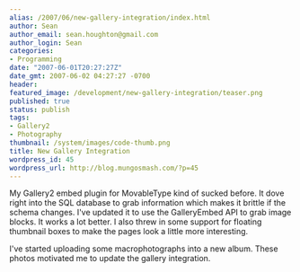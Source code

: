 ```yaml
---
alias: /2007/06/new-gallery-integration/index.html
author: Sean
author_email: sean.houghton@gmail.com
author_login: Sean
categories:
- Programming
date: "2007-06-01T20:27:27Z"
date_gmt: 2007-06-02 04:27:27 -0700
header:
featured_image: /development/new-gallery-integration/teaser.png
published: true
status: publish
tags:
- Gallery2
- Photography
thumbnail: /system/images/code-thumb.png
title: New Gallery Integration
wordpress_id: 45
wordpress_url: http://blog.mungosmash.com/?p=45
---
```

My Gallery2 embed plugin for MovableType kind of sucked before.  It dove right into the SQL database to grab information which makes it brittle if the schema changes.  I've updated it to use the GalleryEmbed API to grab image blocks.  It works a lot better.  I also threw in some support for floating thumbnail boxes to make the pages look a little more interesting.

I've started uploading some macrophotographs into a new album.  These photos motivated me to update the gallery integration.

